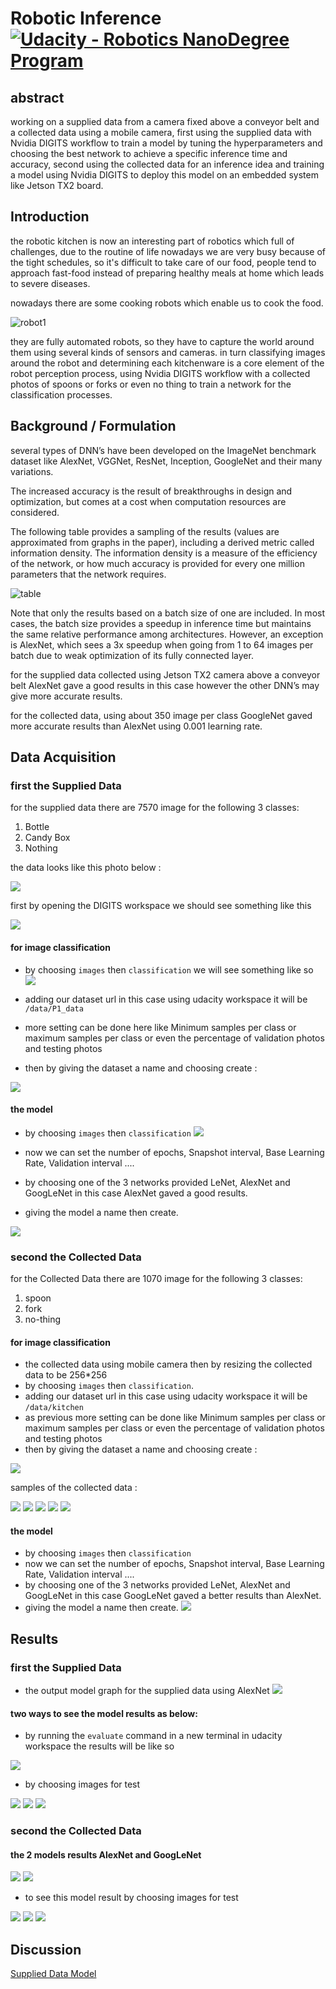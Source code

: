 # Robotic Inference [![Udacity - Robotics NanoDegree Program](https://s3-us-west-1.amazonaws.com/udacity-robotics/Extra+Images/RoboND_flag.png)](https://www.udacity.com/robotics)

abstract
--------

working on a supplied data from a camera fixed above a conveyor belt and a collected data using a mobile camera, first using the supplied data with Nvidia DIGITS workflow to train a model by tuning the hyperparameters and choosing the best network to achieve a specific inference time and accuracy, second using the collected data for an inference idea and training a model using Nvidia DIGITS to deploy this model on an embedded  system like Jetson TX2 board.


Introduction
------------

the robotic kitchen is now an interesting part of robotics which full of challenges, due to the routine of life nowadays we are very busy because of the tight schedules, so it's difficult to take care of our food, people tend to approach fast-food instead of preparing healthy meals at home which leads to severe diseases.

nowadays there are some cooking robots which enable us to cook the food.

![robot1](https://meee-services.com/wp-content/uploads/2018/02/robot-chef_resize_md.jpg)

they are fully automated robots, so they have to capture the world around them using several kinds of sensors and cameras.
in turn classifying images around the robot and determining each kitchenware is a core element of the robot perception process, using Nvidia DIGITS workflow with a collected photos of spoons or forks or even no thing to train a network for the classification processes.


Background / Formulation
------------------------

several types of DNN’s have been developed on the ImageNet benchmark dataset like AlexNet, VGGNet, ResNet, Inception, GoogleNet and their many variations.

The increased accuracy is the result of breakthroughs in design and optimization, but comes at a cost when computation resources are considered.

The following table provides a sampling of the results (values are approximated from graphs in the paper), including a derived metric called information density. The information density is a measure of the efficiency of the network, or how much accuracy is provided for every one million parameters that the network requires.

![table](https://github.com/mohamedsayedantar/Robotic-Inference/blob/master/images/metrics.png)

Note that only the results based on a batch size of one are included. In most cases, the batch size provides a speedup in inference time but maintains the same relative performance among architectures. However, an exception is AlexNet, which sees a 3x speedup when going from 1 to 64 images per batch due to weak optimization of its fully connected layer.

for the supplied data collected using Jetson TX2 camera above a conveyor belt AlexNet gave a good results in this case however the other DNN’s may give more accurate results.

for the collected data, using about 350 image per class GoogleNet gaved more accurate results than AlexNet using 0.001 learning rate.

Data Acquisition
----------------

### first the Supplied Data

for the supplied data there are 7570 image for the following 3 classes:
1. Bottle
2. Candy Box
3. Nothing

the data looks like this photo below :

![](https://github.com/mohamedsayedantar/Robotic-Inference/blob/master/images/data-p1-digits.jpg)

first by opening the DIGITS workspace we should see something like this

![](https://github.com/mohamedsayedantar/Robotic-Inference/blob/master/images/digits.png)

#### for image classification

- by choosing `images` then `classification` we will see something like so 
![](https://github.com/mohamedsayedantar/Robotic-Inference/blob/master/images/image-classification.png)

- adding our dataset url in this case using udacity workspace it will be `/data/P1_data`
- more setting can be done here like Minimum samples per class or maximum samples per class or even the percentage of validation photos and testing photos
- then by giving the dataset a name and choosing create :

![](https://github.com/mohamedsayedantar/Robotic-Inference/blob/master/images/dataset.png)

#### the model

- by choosing `images` then `classification` 
![](https://github.com/mohamedsayedantar/Robotic-Inference/blob/master/images/model-classification.png)

- now we can set the number of epochs, Snapshot interval, Base Learning Rate, Validation interval ....
- by choosing one of the 3 networks provided LeNet, AlexNet and GoogLeNet in this case AlexNet gaved a good results.
- giving the model a name then create.

![](https://github.com/mohamedsayedantar/Robotic-Inference/blob/master/images/model.png)

### second the Collected Data

for the Collected Data there are 1070 image for the following 3 classes:
1. spoon
2. fork
3. no-thing

#### for image classification

- the collected data using mobile camera then by resizing the collected data to be 256*256 
- by choosing `images` then `classification`.
- adding our dataset url in this case using udacity workspace it will be `/data/kitchen`
- as previous more setting can be done like Minimum samples per class or maximum samples per class or even the percentage of validation photos and testing photos
- then by giving the dataset a name and choosing create :

![](https://github.com/mohamedsayedantar/Robotic-Inference/blob/master/images/dataset2.png)

samples of the collected data :

![](https://github.com/mohamedsayedantar/Robotic-Inference/blob/master/images/sample1.JPG)
![](https://github.com/mohamedsayedantar/Robotic-Inference/blob/master/images/sample2.JPG)
![](https://github.com/mohamedsayedantar/Robotic-Inference/blob/master/images/sample3.JPG)
![](https://github.com/mohamedsayedantar/Robotic-Inference/blob/master/images/sample4.JPG)
![](https://github.com/mohamedsayedantar/Robotic-Inference/blob/master/images/sample5.JPG)

#### the model

- by choosing `images` then `classification` 
- now we can set the number of epochs, Snapshot interval, Base Learning Rate, Validation interval ....
- by choosing one of the 3 networks provided LeNet, AlexNet and GoogLeNet in this case GoogLeNet gaved a better results than AlexNet.
- giving the model a name then create.
![](https://github.com/mohamedsayedantar/Robotic-Inference/blob/master/images/model2.png)

Results
-------

### first the Supplied Data
- the output model graph for the supplied data using AlexNet 
![](https://github.com/mohamedsayedantar/Robotic-Inference/blob/master/images/graph1.png)

#### two ways to see the model results as below:
- by running the `evaluate` command in a new terminal in udacity workspace the results will be like so

![](https://github.com/mohamedsayedantar/Robotic-Inference/blob/master/images/evaluate.png)

- by choosing images for test

![](https://github.com/mohamedsayedantar/Robotic-Inference/blob/master/images/test1.png)
![](https://github.com/mohamedsayedantar/Robotic-Inference/blob/master/images/test2.png)
![](https://github.com/mohamedsayedantar/Robotic-Inference/blob/master/images/test3.png)



### second the Collected Data

#### the 2 models results AlexNet and GoogLeNet
![](https://github.com/mohamedsayedantar/Robotic-Inference/blob/master/images/graph2.png)
![](https://github.com/mohamedsayedantar/Robotic-Inference/blob/master/images/graph3.png)

- to see this model result by choosing images for test

![](https://github.com/mohamedsayedantar/Robotic-Inference/blob/master/images/test4.png)
![](https://github.com/mohamedsayedantar/Robotic-Inference/blob/master/images/test5.png)
![](https://github.com/mohamedsayedantar/Robotic-Inference/blob/master/images/test6.png)

Discussion
----------






[Supplied Data Model](https://drive.google.com/open?id=17r0Osgwb-YWyuTxHR0YVG8fzLLeRKRTS)
